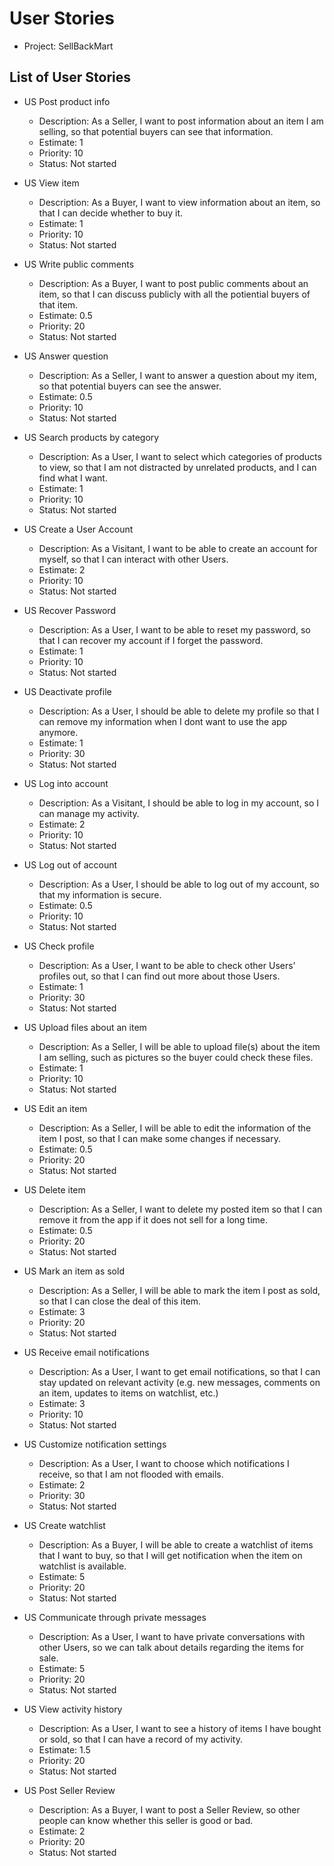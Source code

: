 # User Stories

- Project: SellBackMart

## List of User Stories
  
- US Post product info
  - Description: As a Seller, I want to post information about an item I am selling, so that potential buyers can see that information.
  - Estimate: 1
  - Priority: 10
  - Status: Not started
  
- US View item
  - Description: As a Buyer, I want to view information about an item, so that I can decide whether to buy it.
  - Estimate: 1
  - Priority: 10
  - Status: Not started
  
- US Write public comments
  - Description: As a Buyer, I want to post public comments about an item, so that I can discuss publicly with all the potiential buyers of that item.
  - Estimate: 0.5
  - Priority: 20
  - Status: Not started
  
- US Answer question
  - Description: As a Seller, I want to answer a question about my item, so that potential buyers can see the answer.
  - Estimate: 0.5
  - Priority: 10
  - Status: Not started
  
- US Search products by category
  - Description: As a User, I want to select which categories of products to view, so that I am not distracted by unrelated products, and I can find what I want.
  - Estimate: 1 
  - Priority: 10 
  - Status: Not started
  
- US Create a User Account
  - Description: As a Visitant, I want to be able to create an account for myself, so that I can interact with other Users.
  - Estimate: 2 
  - Priority: 10 
  - Status: Not started
  
- US Recover Password
  - Description: As a User, I want to be able to reset my password, so that I can recover my account if I forget the password.
  - Estimate: 1
  - Priority: 10 
  - Status: Not started
  
- US Deactivate profile
  - Description: As a User, I should be able to delete my profile so that I can remove my information when I dont want to use the app anymore.
  - Estimate: 1
  - Priority: 30
  - Status: Not started

- US Log into account
  - Description: As a Visitant, I should be able to log in my account, so I can manage my activity.
  - Estimate: 2 
  - Priority: 10 
  - Status: Not started
  
- US Log out of account
  - Description: As a User, I should be able to log out of my account, so that my information is secure.
  - Estimate: 0.5 
  - Priority: 10 
  - Status: Not started
  
- US Check profile
  - Description: As a User, I want to be able to check other Users' profiles out, so that I can find out more about those Users.
  - Estimate: 1 
  - Priority: 30
  - Status: Not started
  
- US Upload files about an item
  - Description: As a Seller, I will be able to upload file(s) about the item I am selling, such as pictures so the buyer could check these files.
  - Estimate: 1
  - Priority: 10
  - Status: Not started
  
- US Edit an item
  - Description: As a Seller, I will be able to edit the information of the item I post, so that I can make some changes if necessary.  
  - Estimate: 0.5 
  - Priority: 20 
  - Status: Not started

- US Delete item
  - Description: As a Seller, I want to delete my posted item so that I can remove it from the app if it does not sell for a long time. 
  - Estimate: 0.5
  - Priority: 20
  - Status: Not started

- US Mark an item as sold
  - Description: As a Seller, I will be able to mark the item I post as sold, so that I can close the deal of this item.
  - Estimate: 3 
  - Priority: 20 
  - Status: Not started

- US Receive email notifications
  - Description: As a User, I want to get email notifications, so that I can stay updated on relevant activity (e.g. new messages, comments on an item, updates to items on watchlist, etc.)
  - Estimate: 3 
  - Priority: 10 
  - Status: Not started

- US Customize notification settings
  - Description: As a User, I want to choose which notifications I receive, so that I am not flooded with emails.
  - Estimate: 2 
  - Priority: 30 
  - Status: Not started
  
- US Create watchlist
  - Description: As a Buyer, I will be able to create a watchlist of items that I want to buy, so that I will get notification when the item on watchlist is available.
  - Estimate: 5 
  - Priority: 20 
  - Status: Not started
  
- US Communicate through private messages
  - Description: As a User, I want to have private conversations with other Users, so we can talk about details regarding the items for sale.
  - Estimate: 5 
  - Priority: 20 
  - Status: Not started

- US View activity history
  - Description: As a User, I want to see a history of items I have bought or sold, so that I can have a record of my activity.
  - Estimate: 1.5 
  - Priority: 20 
  - Status: Not started

- US Post Seller Review
  - Description: As a Buyer, I want to post a Seller Review, so other people can know whether this seller is good or bad.
  - Estimate: 2 
  - Priority: 20 
  - Status: Not started